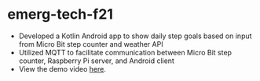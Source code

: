 # emerg-tech-f21
- Developed a Kotlin Android app to show daily step goals based on input from Micro Bit step counter and weather API
- Utilized MQTT to facilitate communication between Micro Bit step counter, Raspberry Pi server, and Android client
- View the demo video [here](https://www.youtube.com/watch?v=h8WYUr-mE54).
